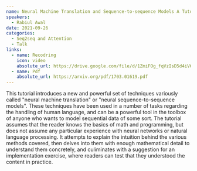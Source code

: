 ```yaml
---
name: Neural Machine Translation and Sequence-to-sequence Models A Tutorial, Graham Neubig 2017
speakers:
  - Rabiul Awal
date: 2021-09-26
categories:
  - Seq2seq and Attention
  - Talk
links:
  - name: Recodring
    icon: video
    absolute_url: https://drive.google.com/file/d/1ZmiFOg_fqVzIsD5d4iV64iIUP4t-7JlV/view?usp=sharing
  - name: Pdf
    absolute_url: https://arxiv.org/pdf/1703.01619.pdf
---
```


This tutorial introduces a new and powerful set of techniques variously called "neural machine translation" or "neural sequence-to-sequence models". These techniques have been used in a number of tasks regarding the handling of human language, and can be a powerful tool in the toolbox of anyone who wants to model sequential data of some sort. The tutorial assumes that the reader knows the basics of math and programming, but does not assume any particular experience with neural networks or natural language processing. It attempts to explain the intuition behind the various methods covered, then delves into them with enough mathematical detail to understand them concretely, and culiminates with a suggestion for an implementation exercise, where readers can test that they understood the content in practice.

